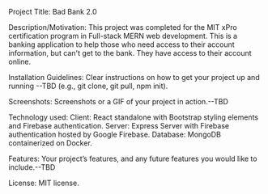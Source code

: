 Project Title: Bad Bank 2.0


Description/Motivation: This project was completed for the MIT xPro certification program in Full-stack MERN web development.  This is a banking application to help those who need access to their account information, but can't get to the bank.  They have access to their account online.



Installation Guidelines: Clear instructions on how to get your project up and running --TBD (e.g., git clone, git pull, npm init).


Screenshots: Screenshots or a GIF of your project in action.--TBD


Technology used: 
Client: React standalone with Bootstrap styling elements and Firebase authentication.
Server: Express Server with Firebase authentication hosted by Google Firebase.
Database: MongoDB containerized on Docker. 


Features: Your project’s features, and any future features you would like to include.--TBD


License: MIT license.
